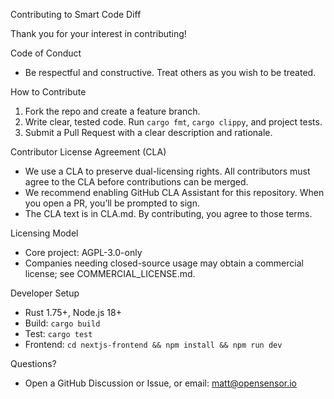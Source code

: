 Contributing to Smart Code Diff

Thank you for your interest in contributing!

Code of Conduct
- Be respectful and constructive. Treat others as you wish to be treated.

How to Contribute
1) Fork the repo and create a feature branch.
2) Write clear, tested code. Run `cargo fmt`, `cargo clippy`, and project tests.
3) Submit a Pull Request with a clear description and rationale.

Contributor License Agreement (CLA)
- We use a CLA to preserve dual-licensing rights. All contributors must agree to the CLA before contributions can be merged.
- We recommend enabling GitHub CLA Assistant for this repository. When you open a PR, you’ll be prompted to sign.
- The CLA text is in CLA.md. By contributing, you agree to those terms.

Licensing Model
- Core project: AGPL-3.0-only
- Companies needing closed-source usage may obtain a commercial license; see COMMERCIAL_LICENSE.md.

Developer Setup
- Rust 1.75+, Node.js 18+
- Build: `cargo build`
- Test: `cargo test`
- Frontend: `cd nextjs-frontend && npm install && npm run dev`

Questions?
- Open a GitHub Discussion or Issue, or email: matt@opensensor.io

